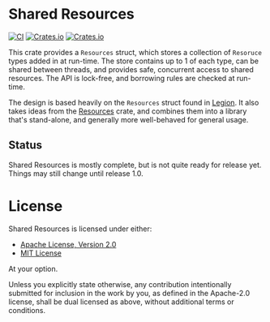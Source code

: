 # Shared Resources 

[![CI](https://github.com/AlexiWolf/shared_resources/actions/workflows/ci.yml/badge.svg)](https://github.com/AlexiWolf/shared_resources/actions/workflows/ci.yml)
[![Crates.io](https://img.shields.io/crates/l/shared_resources)](https://github.com/AlexiWolf/shared_resources#license)
[![Crates.io](https://img.shields.io/crates/v/shared_resources)](https://crates.io/crates/shared_resources)

This crate provides a `Resources` struct, which stores a collection of
`Resoruce` types added in at run-time. The store contains up to 1 of each
type, can be shared between threads, and provides safe, concurrent access to 
shared resources.  The API is lock-free, and borrowing rules are checked at
run-time.

The design is based heavily on the `Resources` struct found in 
[Legion](https://crates.io/crates/legion).  It also takes ideas from
the [Resources](https://crates.io/crates/resources) crate, and combines them
into a library that's stand-alone, and generally more well-behaved for general
usage.

## Status

Shared Resources is mostly complete, but is not quite ready for release yet.
Things may still change until release 1.0. 

# License

Shared Resources is licensed under either:

- [Apache License, Version 2.0](LICENSE-APACHE)
- [MIT License](LICENSE-MIT)

At your option.

Unless you explicitly state otherwise, any contribution intentionally 
submitted for inclusion in the work by you, as defined in the Apache-2.0 
license, shall be dual licensed as above, without additional terms or 
conditions.

